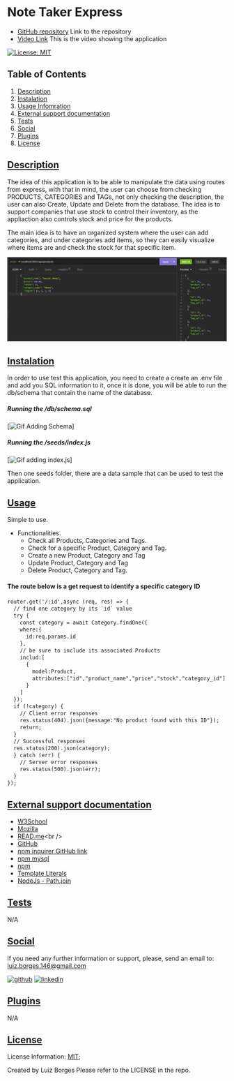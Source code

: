 # Note Taker Express

* [GitHub repository](https://github.com/luizborges146/E-commerce) Link to the repository<br />
* [Video Link](https://drive.google.com/file/d/1iQaqSz7WnZ1RQO_yTLgyJlmwUFSkYyPl/view) This is the video showing the application<br />

 [![License: MIT](https://img.shields.io/badge/License-MIT-yellow.svg)](https://opensource.org/licenses/MIT)


    
## Table of Contents
    
1.  [Description](#description)
2.  [Instalation](#instalation)
3.  [Usage Infomration](#usage)
4.  [External support documentation](#externalDoc)
5.  [Tests](#tests)
6.  [Social](#social)
7.  [Plugins](#plugins)
8.  [License](#license)
    
## [Description](#description)
The idea of this application is to be able to manipulate the data using routes from express, with that in mind, the user can choose from checking PRODUCTS, CATEGORIES and TAGs, not only checking the description, the user can also Create, Update and Delete from the database. The idea is to support companies that use stock to control their inventory, as the appliaction also controls stock and price for the products.

The main idea is to have an organized system where the user can add categories, and under categories add items, so they can easily visualize where items are and check the stock for that specific item. 


![alt Create a new product](assets/images/create-product.png)


## [Instalation](#instalation)
In order to use test this application, you need to create a create an .env file and add you SQL information to it, once it is done, you will be able to run the db/schema that contain the name of the database.

##### Running the /db/schema.sql

[<img src="./assets/gifs/runningSchema.gif" alt='Gif Adding Schema'>]  

##### Running the /seeds/index.js
[<img src="assets/gifs/runSeedsJS.gif" alt='Gif adding index.js'>]

Then one seeds folder, there are a data sample that can be used to test the application.
    
## [Usage](#usage)
Simple to use.
 * Functionalities.
   * Check all Products, Categories and Tags.
   * Check for a specific Product, Category and Tag.
   * Create a new Product, Category and Tag
   * Update Product, Category and Tag
   * Delete Product, Category and Tag.



#### The route below is a get request to identify a specific category ID
```
router.get('/:id',async (req, res) => {
  // find one category by its `id` value
  try {
    const category = await Category.findOne({
    where:{
      id:req.params.id
    },
    // be sure to include its associated Products
    includ:[
      {
        model:Product,
        attributes:["id","product_name","price","stock","category_id"]
      }
    ]
  });
  if (!category) {
    // Client error responses
    res.status(404).json({message:"No product found with this ID"});
    return;
  }
  // Successful responses
  res.status(200).json(category);
  } catch (err) {
    // Server error responses
    res.status(500).json(err);
  }
});
```

  

## [External support documentation](#externalDoc)
    

- [W3School](https://www.w3schools.com/)<br />
- [Mozilla](https://developer.mozilla.org)<br />
- [READ.me](https://docs.readme.com/docs/linking-to-pages")<br />
- [GitHub](https://pages.github.com/)<br />
- [npm inquirer GitHub link](https://github.com/SBoudrias/Inquirer.js/blob/master/README.md#installation)<br />
- [npm mysql](https://www.npmjs.com/package/mysql2)<br />
- [npm](https://www.npmjs.com/)<br />
- [Template Literals](https://developer.mozilla.org/en-US/docs/Web/JavaScript/Reference/Template_literals)<br />
- [NodeJs - Path.join](https://nodejs.org/api/path.html#pathjoinpaths)<br />

    
## [Tests](#tests)
N/A
    
## [Social](#social)
if you need any further information or support, please, send an email to: luiz.borges.146@gmail.com
    
[<img src='https://cdn.jsdelivr.net/npm/simple-icons@3.0.1/icons/github.svg' alt='github' height='40'>](https://github.com/luizborges146) [<img src='https://cdn.jsdelivr.net/npm/simple-icons@3.0.1/icons/linkedin.svg' alt='linkedin' height='40'>](https://www.linkedin.com/in/luiz-borges-2377b7142/)
    
    
    
## [Plugins](#plugins)
N/A
    
## [License](#license)
License Information: [MIT](https://opensource.org/licenses/MIT);

Created by Luiz Borges
Please refer to the LICENSE in the repo.
